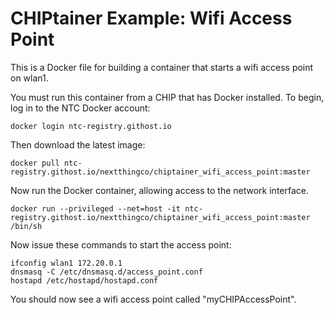 # CHIPtainer Example: Wifi Access Point

This is a Docker file for building a container that starts a wifi access point on wlan1.

You must run this container from a CHIP that has Docker installed. To begin, log in to the NTC Docker account:

```
docker login ntc-registry.githost.io
```

Then download the latest image:

```
docker pull ntc-registry.githost.io/nextthingco/chiptainer_wifi_access_point:master
```

Now run the Docker container, allowing access to the network interface.

```
docker run --privileged --net=host -it ntc-registry.githost.io/nextthingco/chiptainer_wifi_access_point:master /bin/sh
```

Now issue these commands to start the access point:

```
ifconfig wlan1 172.20.0.1
dnsmasq -C /etc/dnsmasq.d/access_point.conf
hostapd /etc/hostapd/hostapd.conf
```

You should now see a wifi access point called "myCHIPAccessPoint".